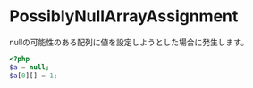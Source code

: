 # PossiblyNullArrayAssignment
nullの可能性のある配列に値を設定しようとした場合に発生します。

```php
<?php
$a = null;
$a[0][] = 1;
```
